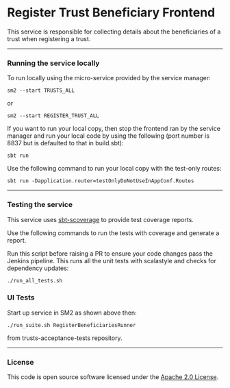 
# Register Trust Beneficiary Frontend

This service is responsible for collecting details about the beneficiaries of a trust when registering a trust.

---

### Running the service locally

To run locally using the micro-service provided by the service manager:

```
sm2 --start TRUSTS_ALL
```

or

```
sm2 --start REGISTER_TRUST_ALL
```

If you want to run your local copy, then stop the frontend ran by the service manager and run your local code by using the following (port number is 8837 but is defaulted to that in build.sbt):

```
sbt run
```

Use the following command to run your local copy with the test-only routes:

```
sbt run -Dapplication.router=testOnlyDoNotUseInAppConf.Routes
```

---

### Testing the service

This service uses [sbt-scoverage](https://github.com/scoverage/sbt-scoverage) to
provide test coverage reports.

Use the following commands to run the tests with coverage and generate a report.

Run this script before raising a PR to ensure your code changes pass the Jenkins pipeline. This runs all the unit tests with scalastyle and checks for dependency updates:

```
./run_all_tests.sh
```

### UI Tests
Start up service in SM2 as shown above then:

```
./run_suite.sh RegisterBeneficiariesRunner
```
from trusts-acceptance-tests repository.

---

### License

This code is open source software licensed under the [Apache 2.0 License]("http://www.apache.org/licenses/LICENSE-2.0.html").

